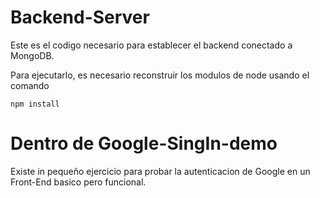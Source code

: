 # Backend-Server

Este es el codigo necesario para establecer el backend
conectado a MongoDB.

Para ejecutarlo, es necesario reconstruir los modulos de node usando el comando

```
npm install
```

# Dentro de Google-SingIn-demo
Existe in pequeño ejercicio para probar la
autenticacion de Google en un Front-End basico pero
funcional.